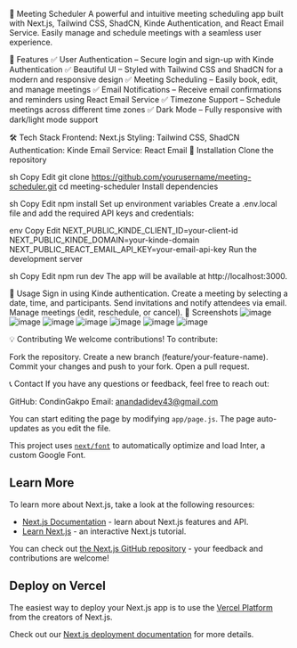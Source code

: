 📅 Meeting Scheduler
A powerful and intuitive meeting scheduling app built with Next.js, Tailwind CSS, ShadCN, Kinde Authentication, and React Email Service. Easily manage and schedule meetings with a seamless user experience.

🚀 Features
✅ User Authentication – Secure login and sign-up with Kinde Authentication
✅ Beautiful UI – Styled with Tailwind CSS and ShadCN for a modern and responsive design
✅ Meeting Scheduling – Easily book, edit, and manage meetings
✅ Email Notifications – Receive email confirmations and reminders using React Email Service
✅ Timezone Support – Schedule meetings across different time zones
✅ Dark Mode – Fully responsive with dark/light mode support

🛠 Tech Stack
Frontend: Next.js
Styling: Tailwind CSS, ShadCN
Authentication: Kinde
Email Service: React Email
🔧 Installation
Clone the repository

sh
Copy
Edit
git clone https://github.com/yourusername/meeting-scheduler.git
cd meeting-scheduler
Install dependencies

sh
Copy
Edit
npm install
Set up environment variables
Create a .env.local file and add the required API keys and credentials:

env
Copy
Edit
NEXT_PUBLIC_KINDE_CLIENT_ID=your-client-id
NEXT_PUBLIC_KINDE_DOMAIN=your-kinde-domain
NEXT_PUBLIC_REACT_EMAIL_API_KEY=your-email-api-key
Run the development server

sh
Copy
Edit
npm run dev
The app will be available at http://localhost:3000.

🎯 Usage
Sign in using Kinde authentication.
Create a meeting by selecting a date, time, and participants.
Send invitations and notify attendees via email.
Manage meetings (edit, reschedule, or cancel).
📸 Screenshots
![image](https://github.com/user-attachments/assets/5f9564ca-7fee-4fca-a615-9875a332256f)
![image](https://github.com/user-attachments/assets/a795a158-1064-4f06-8cd4-1c0d3796b105)
![image](https://github.com/user-attachments/assets/1e2a2fb4-acdd-4767-947e-ec9c0fa19c68)
![image](https://github.com/user-attachments/assets/4a93c1f9-d7d0-416a-817c-02077cfff211)
![image](https://github.com/user-attachments/assets/e5db717f-b562-45b6-b99c-3aea70ee0699)
![image](https://github.com/user-attachments/assets/4cf11d28-e6eb-4b2a-9d98-6ebeaaae2354)
![image](https://github.com/user-attachments/assets/732739b1-73f0-4bcf-b1a3-b9e33fddb2f0)






💡 Contributing
We welcome contributions! To contribute:

Fork the repository.
Create a new branch (feature/your-feature-name).
Commit your changes and push to your fork.
Open a pull request.


📞 Contact
If you have any questions or feedback, feel free to reach out:

GitHub: CondinGakpo
Email: anandadidev43@gmail.com



You can start editing the page by modifying `app/page.js`. The page auto-updates as you edit the file.

This project uses [`next/font`](https://nextjs.org/docs/basic-features/font-optimization) to automatically optimize and load Inter, a custom Google Font.

## Learn More

To learn more about Next.js, take a look at the following resources:

- [Next.js Documentation](https://nextjs.org/docs) - learn about Next.js features and API.
- [Learn Next.js](https://nextjs.org/learn) - an interactive Next.js tutorial.

You can check out [the Next.js GitHub repository](https://github.com/vercel/next.js/) - your feedback and contributions are welcome!

## Deploy on Vercel

The easiest way to deploy your Next.js app is to use the [Vercel Platform](https://vercel.com/new?utm_medium=default-template&filter=next.js&utm_source=create-next-app&utm_campaign=create-next-app-readme) from the creators of Next.js.

Check out our [Next.js deployment documentation](https://nextjs.org/docs/deployment) for more details.
